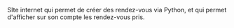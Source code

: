 SIte internet qui permet de créer des rendez-vous via Python, et qui permet d'afficher sur son compte les rendez-vous pris.
